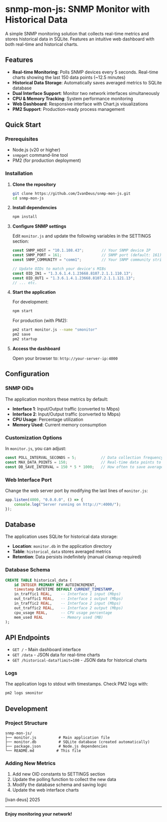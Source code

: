 # snmp-mon-js: SNMP Monitor with Historical Data

A simple SNMP monitoring solution that collects real-time metrics and stores historical data in SQLite. Features an intuitive web dashboard with both real-time and historical charts.

## Features

- **Real-time Monitoring**: Polls SNMP devices every 5 seconds. Real-time charts showing the last 150 data points (~12.5 minutes)
- **Historical Data Storage**: Automatically saves averaged metrics to SQLite database
- **Dual Interface Support**: Monitor two network interfaces simultaneously
- **CPU & Memory Tracking**: System performance monitoring
- **Web Dashboard**: Responsive interface with Chart.js visualizations
- **PM2 Support**: Production-ready process management

## Quick Start

### Prerequisites

- Node.js (v20 or higher)
- `snmpget` command-line tool
- PM2 (for production deployment)

### Installation

1. **Clone the repository**
   ```bash
   git clone https://github.com/IvanDeus/snmp-mon-js.git
   cd snmp-mon-js
   ```

2. **Install dependencies**
   ```bash
   npm install
   ```

3. **Configure SNMP settings**
   
   Edit `monitor.js` and update the following variables in the SETTINGS section:
   ```javascript
   const SNMP_HOST = "10.1.108.43";        // Your SNMP device IP
   const SNMP_PORT = 161;                  // SNMP port (default: 161)
   const SNMP_COMMUNITY = "comm1";         // Your SNMP community string
   
   // Update OIDs to match your device's MIBs
   const OID_IN1 = "1.3.6.1.4.1.23668.8107.2.1.1.110.13";
   const OID_OUT1 = "1.3.6.1.4.1.23668.8107.2.1.1.121.13";
   // ... etc.
   ```

4. **Start the application**
   
   For development:
   ```bash
   npm start
   ```
   
   For production (with PM2):
   ```bash
   pm2 start monitor.js --name "smonitor"
   pm2 save
   pm2 startup
   ```

5. **Access the dashboard**
   
   Open your browser to: `http://your-server-ip:4000`

## Configuration

### SNMP OIDs

The application monitors these metrics by default:
- **Interface 1**: Input/Output traffic (converted to Mbps)
- **Interface 2**: Input/Output traffic (converted to Mbps)  
- **CPU Usage**: Percentage utilization
- **Memory Used**: Current memory consumption

### Customization Options

In `monitor.js`, you can adjust:

```javascript
const POLL_INTERVAL_SECONDS = 5;           // Data collection frequency
const MAX_DATA_POINTS = 150;               // Real-time data points to keep in memory
const DB_SAVE_INTERVAL = 150 * 5 * 1000;   // How often to save averages to database
```

### Web Interface Port

Change the web server port by modifying the last lines of `monitor.js`:
```javascript
app.listen(4000, "0.0.0.0", () => {
    console.log("Server running on http://*:4000/");
});
```

## Database

The application uses SQLite for historical data storage:

- **Location**: `monitor.db` in the application directory
- **Table**: `historical_data` stores averaged metrics
- **Retention**: Data persists indefinitely (manual cleanup required)

### Database Schema

```sql
CREATE TABLE historical_data (
    id INTEGER PRIMARY KEY AUTOINCREMENT,
    timestamp DATETIME DEFAULT CURRENT_TIMESTAMP,
    in_traffic1 REAL,    -- Interface 1 input (Mbps)
    out_traffic1 REAL,   -- Interface 1 output (Mbps)
    in_traffic2 REAL,    -- Interface 2 input (Mbps)
    out_traffic2 REAL,   -- Interface 2 output (Mbps)
    cpu_usage REAL,      -- CPU usage percentage
    mem_used REAL        -- Memory used (MB)
);
```

## API Endpoints

- `GET /` - Main dashboard interface
- `GET /data` - JSON data for real-time charts
- `GET /historical-data?limit=100` - JSON data for historical charts

### Logs

The application logs to stdout with timestamps. Check PM2 logs with:
```bash
pm2 logs smonitor
```

## Development

### Project Structure

```
snmp-mon-js/
├── monitor.js          # Main application file
├── monitor.db          # SQLite database (created automatically)
├── package.json        # Node.js dependencies
└── README.md          # This file
```

### Adding New Metrics

1. Add new OID constants to SETTINGS section
2. Update the polling function to collect the new data
3. Modify the database schema and saving logic
4. Update the web interface charts

[ivan deus] 2025

---

**Enjoy monitoring your network!**
